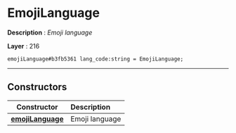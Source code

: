 # EmojiLanguage

**Description** : *Emoji language*

**Layer** : 216

```tl
emojiLanguage#b3fb5361 lang_code:string = EmojiLanguage;
```

---

## Constructors

| Constructor | Description |
| :---: | :--- |
| [**emojiLanguage**](constructor/emojiLanguage) | Emoji language |